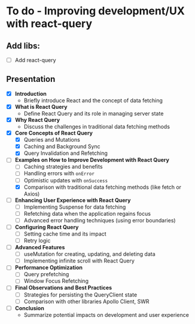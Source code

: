 # To do - Improving development/UX with react-query

## Add libs:

- [ ] Add react-query

## Presentation

- [x] **Introduction**
    - Briefly introduce React and the concept of data fetching
- [x] **What is React Query**
    - Define React Query and its role in managing server state
- [x] **Why React Query**
    - Discuss the challenges in traditional data fetching methods
- [x] **Core Concepts of React Query**
    - [x] Queries and Mutations
    - [x] Caching and Background Sync
    - [x] Query Invalidation and Refetching
- [ ] **Examples on How to Improve Development with React Query**
    - [ ] Caching strategies and benefits
    - [ ] Handling errors with `onError`
    - [ ] Optimistic updates with `onSuccess`
    - [x] Comparison with traditional data fetching methods (like fetch or Axios)
- [ ] **Enhancing User Experience with React Query**
    - [ ] Implementing Suspense for data fetching
    - [ ] Refetching data when the application regains focus
    - [ ] Advanced error handling techniques (using error boundaries)
- [ ] **Configuring React Query**
    - [ ] Setting cache time and its impact
    - [ ] Retry logic
- [ ] **Advanced Features**
    - [ ] useMutation for creating, updating, and deleting data
    - [ ] Implementing infinite scroll with React Query
- [ ] **Performance Optimization**
    - [ ] Query prefetching
    - [ ] Window Focus Refetching
- [ ] **Final Observations and Best Practices**
    - [ ] Strategies for persisting the QueryClient state
    - [ ] Comparison with other libraries Apollo Client, SWR
- [ ] **Conclusion**
    - Summarize potential impacts on development and user experience

